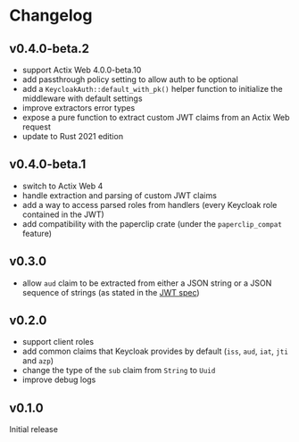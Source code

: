 # Changelog

## v0.4.0-beta.2

- support Actix Web 4.0.0-beta.10
- add passthrough policy setting to allow auth to be optional
- add a `KeycloakAuth::default_with_pk()` helper function to initialize the middleware with default settings
- improve extractors error types
- expose a pure function to extract custom JWT claims from an Actix Web request
- update to Rust 2021 edition

## v0.4.0-beta.1

- switch to Actix Web 4
- handle extraction and parsing of custom JWT claims
- add a way to access parsed roles from handlers (every Keycloak role contained in the JWT)
- add compatibility with the paperclip crate (under the `paperclip_compat` feature)

## v0.3.0

- allow `aud` claim to be extracted from either a JSON string or a JSON sequence of strings (as stated in the [JWT spec](https://tools.ietf.org/html/rfc7519#section-4.1.3))

## v0.2.0

- support client roles
- add common claims that Keycloak provides by default (`iss`, `aud`, `iat`, `jti` and `azp`)
- change the type of the `sub` claim from `String` to `Uuid`
- improve debug logs

## v0.1.0

Initial release
